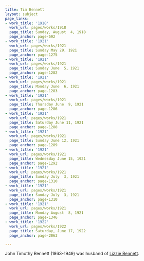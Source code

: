 ```yaml
---
title: Tim Bennett
layout: subject
page_links:
- work_title: '1918'
  work_url: pages/works/1918
  page_title: Sunday, August  4, 1918
  page_anchor: page-592
- work_title: '1921'
  work_url: pages/works/1921
  page_title: Sunday May 29, 1921
  page_anchor: page-1275
- work_title: '1921'
  work_url: pages/works/1921
  page_title: Sunday June  5, 1921
  page_anchor: page-1282
- work_title: '1921'
  work_url: pages/works/1921
  page_title: Monday June  6, 1921
  page_anchor: page-1283
- work_title: '1921'
  work_url: pages/works/1921
  page_title: Thursday June  9, 1921
  page_anchor: page-1286
- work_title: '1921'
  work_url: pages/works/1921
  page_title: Saturday June 11, 1921
  page_anchor: page-1288
- work_title: '1921'
  work_url: pages/works/1921
  page_title: Sunday June 12, 1921
  page_anchor: page-1289
- work_title: '1921'
  work_url: pages/works/1921
  page_title: Wednesday June 15, 1921
  page_anchor: page-1292
- work_title: '1921'
  work_url: pages/works/1921
  page_title: Sunday July  3, 1921
  page_anchor: page-1310
- work_title: '1921'
  work_url: pages/works/1921
  page_title: Sunday July  3, 1921
  page_anchor: page-1310
- work_title: '1921'
  work_url: pages/works/1921
  page_title: Monday August  8, 1921
  page_anchor: page-1346
- work_title: '1922'
  work_url: pages/works/1922
  page_title: Saturday, June 17, 1922
  page_anchor: page-2063

---
```

<p>John Timothy Bennett (1863-1949) was husband of <a href='../subjects/230' title='Lizzie Bennett'>Lizzie Bennett</a>.</p>